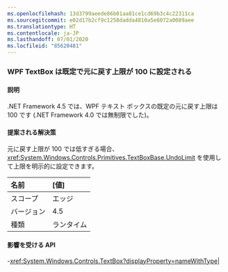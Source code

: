 ```yaml
---
ms.openlocfilehash: 13d3799aeede86b01aa81ce1cd69b3c4c22311ca
ms.sourcegitcommit: e02d17b2cf9c1258dadda4810a5e6072a0089aee
ms.translationtype: HT
ms.contentlocale: ja-JP
ms.lasthandoff: 07/01/2020
ms.locfileid: "85620481"
---
```

### <a name="wpf-textbox-defaults-to-undo-limit-of-100"></a>WPF TextBox は既定で元に戻す上限が 100 に設定される

#### <a name="details"></a>説明

.NET Framework 4.5 では、WPF テキスト ボックスの既定の元に戻す上限は 100 です (.NET Framework 4.0 では無制限でした)。

#### <a name="suggestion"></a>提案される解決策

元に戻す上限が 100 では低すぎる場合、<xref:System.Windows.Controls.Primitives.TextBoxBase.UndoLimit> を使用して上限を明示的に設定できます。

| 名前    | [値]       |
|:--------|:------------|
| スコープ   |エッジ|
|バージョン|4.5|
|種類|ランタイム

#### <a name="affected-apis"></a>影響を受ける API

-<xref:System.Windows.Controls.TextBox?displayProperty=nameWithType></li></ul>|
